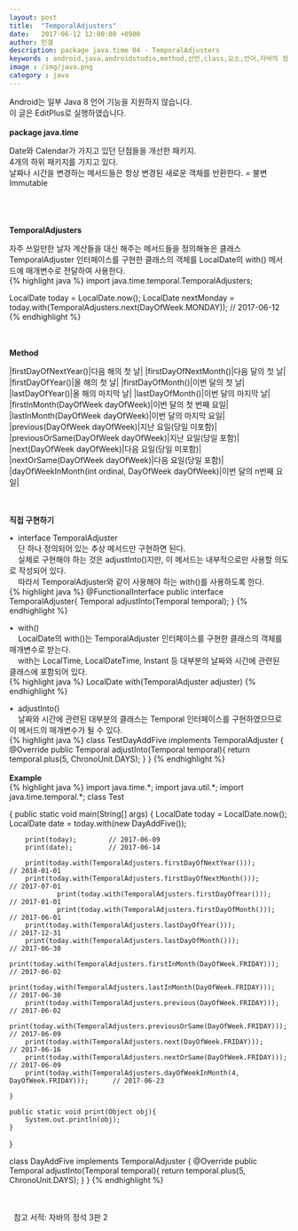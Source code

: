 ```yaml
---
layout: post
title:  "TemporalAdjusters"
date:   2017-06-12 12:00:00 +0900
author: 민갤
description: package java.time 04 - TemporalAdjusters
keywords : android,java,androidstudio,method,선언,class,요소,언어,자바의 정석,프로그래밍,package java.time,TemporalAdjusters,interface
image : /img/java.png
category : java
---
```

<div><span class="red">Android는 일부 Java 8 언어 기능을 지원하지 않습니다.</span><div>
<div><span class="red">이 글은 EditPlus로 실행하였습니다.</span></div>
<br>

<div><strong class="h2">package java.time</strong></div><p></p>
<div>Date와 Calendar가 가지고 있던 단점들을 개선한 패키지.</div>
<div>4개의 하위 패키지를 가지고 있다.</div>
<div>날짜나 시간을 변경하는 메서드들은 항상 변경된 새로운 객체를 반환한다. = 불변Immutable</div>
<br>
<br>
<br>
<br>

<div><strong class="h2">TemporalAdjusters</strong></div><p></p>
<div>자주 쓰일만한 날자 계산들을 대신 해주는 메서드들을 정의해놓은 클래스</div>
<div>TemporalAdjuster 인터페이스를 구현한 클래스의 객체를 LocalDate의 with() 메서드에 매개변수로 전달하여 사용한다.</div>
{% highlight java %}
import java.time.temporal.TemporalAdjusters;

LocalDate today = LocalDate.now();
LocalDate nextMonday = today.with(TemporalAdjusters.next(DayOfWeek.MONDAY));   // 2017-06-12
{% endhighlight %}

<br>
<br>

<div><strong>Method</strong></div>

|firstDayOfNextYear()|다음 해의 첫 날|
|firstDayOfNextMonth()|다음 달의 첫 날|
|firstDayOfYear()|올 해의 첫 날|
|firstDayOfMonth()|이번 달의 첫 날|
|lastDayOfYear()|올 해의 마지막 날|
|lastDayOfMonth()|이번 달의 마지막 날|
|firstInMonth(DayOfWeek dayOfWeek)|이번 달의 첫 번째 요일|
|lastInMonth(DayOfWeek dayOfWeek)|이번 달의 마지막 요일|
|previous(DayOfWeek dayOfWeek)|지난 요일(당일 미포함)|
|previousOrSame(DayOfWeek dayOfWeek)|지난 요일(당일 포함)|
|next(DayOfWeek dayOfWeek)|다음 요일(당일 미포함)|
|nextOrSame(DayOfWeek dayOfWeek)|다음 요일(당일 포함)|
|dayOfWeekInMonth(int ordinal, DayOfWeek dayOfWeek)|이번 달의 n번째 요일|

<br>
<br>

<div><strong>직접 구현하기</strong></div><p></p>
<div>&#149;&nbsp; interface TemporalAdjuster</div>
<div>&nbsp; &nbsp; 단 하나 정의되어 있는 추상 메서드만 구현하면 된다.</div>
<div>&nbsp; &nbsp; 실제로 구현해야 하는 것은 adjustInto()지만, 이 메서드는 내부적으로만 사용할 의도로 작성되어 있다.</div>
<div>&nbsp; &nbsp; 따라서 TemporalAdjuster와 같이 사용해야 하는 with()를 사용하도록 한다.</div>
{% highlight java %}
@FunctionalInterface
public interface TemporalAdjuster{
    Temporal adjustInto(Temporal temporal);
}
{% endhighlight %}<p></p>
<div>&#149;&nbsp; with()</div>
<div>&nbsp; &nbsp; LocalDate의 with()는 TemporalAdjuster 인터페이스를 구현한 클래스의 객체를 매개변수로 받는다.</div>
<div>&nbsp; &nbsp; with는 LocalTime, LocalDateTime, Instant 등 대부분의 날짜와 시간에 관련된 클래스에 포함되어 있다.</div>
{% highlight java %}
LocalDate with(TemporalAdjuster adjuster)
{% endhighlight %}<p></p>
<div>&#149;&nbsp; adjustInto()</div>
<div>&nbsp; &nbsp; 날짜와 시간에 관련된 대부분의 클래스는 Temporal 인터페이스를 구현하였으므로 이 메서드의 매개변수가 될 수 있다.</div>
{% highlight java %}
class TestDayAddFive implements TemporalAdjuster {
    @Override
    public Temporal adjustInto(Temporal temporal){
        return temporal.plus(5, ChronoUnit.DAYS);
    }
}
{% endhighlight %}

<br>
<br>

<div><strong>Example</strong></div>
{% highlight java %}
import java.time.*;
import java.util.*;
import java.time.temporal.*;
class Test

{
	public static void main(String[] args) 
	{
		LocalDate today = LocalDate.now();
		LocalDate date = today.with(new DayAddFive());
		
		print(today);        // 2017-06-09
		print(date);         // 2017-06-14

		print(today.with(TemporalAdjusters.firstDayOfNextYear()));                       // 2018-01-01
		print(today.with(TemporalAdjusters.firstDayOfNextMonth()));                      // 2017-07-01
                print(today.with(TemporalAdjusters.firstDayOfYear()));                           // 2017-01-01
                print(today.with(TemporalAdjusters.firstDayOfMonth()));                          // 2017-06-01
		print(today.with(TemporalAdjusters.lastDayOfYear()));                            // 2017-12-31
		print(today.with(TemporalAdjusters.lastDayOfMonth()));                           // 2017-06-30
		print(today.with(TemporalAdjusters.firstInMonth(DayOfWeek.FRIDAY)));             // 2017-06-02
		print(today.with(TemporalAdjusters.lastInMonth(DayOfWeek.FRIDAY)));              // 2017-06-30
		print(today.with(TemporalAdjusters.previous(DayOfWeek.FRIDAY)));                 // 2017-06-02
		print(today.with(TemporalAdjusters.previousOrSame(DayOfWeek.FRIDAY)));           // 2017-06-09
		print(today.with(TemporalAdjusters.next(DayOfWeek.FRIDAY)));                     // 2017-06-16
		print(today.with(TemporalAdjusters.nextOrSame(DayOfWeek.FRIDAY)));               // 2017-06-09
		print(today.with(TemporalAdjusters.dayOfWeekInMonth(4, DayOfWeek.FRIDAY)));      // 2017-06-23

    }

	public static void print(Object obj){
		System.out.println(obj);
	}
}

class DayAddFive implements TemporalAdjuster {
    @Override
    public Temporal adjustInto(Temporal temporal){
        return temporal.plus(5, ChronoUnit.DAYS);
    }
}
{% endhighlight %}
<br>
<br>
<br>

&#149;&nbsp; 참고 서적: 자바의 정석 3판 2